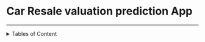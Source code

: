 # Car Resale valuation prediction App
---
<details>
<summary>Tables of Content</summary>
1.About The Project
  Salient Features
  Compatible Platforms
  Built With
</details>

